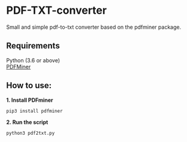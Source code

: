 # PDF-TXT-converter

Small and simple pdf-to-txt converter based on the pdfminer package. 

## Requirements

Python (3.6 or above) \
[PDFMiner](https://pypi.org/project/pdfminer/) 

## How to use:

**1. Install PDFminer**
```
pip3 install pdfminer
```
**2. Run the script**
```
python3 pdf2txt.py 
```
